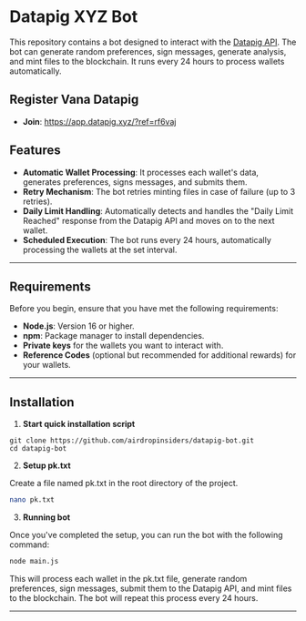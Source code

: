 # Datapig XYZ Bot

This repository contains a bot designed to interact with the [Datapig API](https://app.datapig.xyz). The bot can generate random preferences, sign messages, generate analysis, and mint files to the blockchain. It runs every 24 hours to process wallets automatically.

## Register Vana Datapig

- **Join**: https://app.datapig.xyz/?ref=rf6vaj

## Features

- **Automatic Wallet Processing**: It processes each wallet's data, generates preferences, signs messages, and submits them.
- **Retry Mechanism**: The bot retries minting files in case of failure (up to 3 retries).
- **Daily Limit Handling**: Automatically detects and handles the "Daily Limit Reached" response from the Datapig API and moves on to the next wallet.
- **Scheduled Execution**: The bot runs every 24 hours, automatically processing the wallets at the set interval.

---

## Requirements

Before you begin, ensure that you have met the following requirements:

- **Node.js**: Version 16 or higher.
- **npm**: Package manager to install dependencies.
- **Private keys** for the wallets you want to interact with.
- **Reference Codes** (optional but recommended for additional rewards) for your wallets.

---

## Installation

1. **Start quick installation script**
```
git clone https://github.com/airdropinsiders/datapig-bot.git
cd datapig-bot
```

2. **Setup pk.txt**
   
Create a file named pk.txt in the root directory of the project.
```bash
nano pk.txt
```

3. **Running bot**

Once you've completed the setup, you can run the bot with the following command:

```bash
node main.js
```

This will process each wallet in the pk.txt file, generate random preferences, sign messages, submit them to the Datapig API, and mint files to the blockchain. The bot will repeat this process every 24 hours.

---
